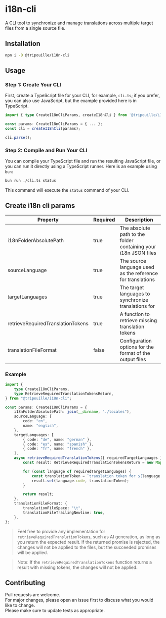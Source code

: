 # i18n-cli

A CLI tool to synchronize and manage translations across multiple target files from a single source file.

## Installation

```sh
npm i -D @tripouille/i18n-cli  
```

## Usage

### Step 1: Create Your CLI

First, create a TypeScript file for your CLI, for example, `cli.ts`; if you prefer, you can also use JavaScript, but the example provided here is in TypeScript.

```typescript
import { type CreateI18nCliParams, createI18nCli } from '@tripouille/i18n-cli'

const params: CreateI18nCliParams = { ... };
const cli = createI18nCli(params);

cli.parse();
```

### Step 2: Compile and Run Your CLI

You can compile your TypeScript file and run the resulting JavaScript file, or you can run it directly using a TypeScript runner. Here is an example using `bun`:

```sh
bun run ./cli.ts status
```

This command will execute the `status` command of your CLI.

## Create i18n cli params
| Property                          | Required | Description                                                     |
| --------------------------------- | -------- | --------------------------------------------------------------- |
| i18nFolderAbsolutePath            | true     | The absolute path to the folder containing your i18n JSON files |
| sourceLanguage                    | true     | The source language used as the reference for translations      |
| targetLanguages                   | true     | The target languages to synchronize translations for            |
| retrieveRequiredTranslationTokens | true     | A function to retrieve missing translation tokens               |
| translationFileFormat             | false    | Configuration options for the format of the output files        |

### Example

```typescript
import {
	type CreateI18nCliParams,
	type RetrieveRequiredTranslationTokensReturn,
} from "@tripouille/i18n-cli";

const params: CreateI18nCliParams = {
	i18nFolderAbsolutePath: join(__dirname, "./locales"),
	sourceLanguage: {
		code: "en",
		name: "english",
	},
	targetLanguages: [
		{ code: "de", name: "german" },
		{ code: "es", name: "spanish" },
		{ code: "fr", name: "french" },
	],
	async retrieveRequiredTranslationTokens({ requiredTargetLanguages }) {
		const result: RetrieveRequiredTranslationTokensReturn = new Map();

		for (const language of requiredTargetLanguages) {
			const translationToken = `translation token for ${language.code}`;
			result.set(language.code, translationToken);
		}

		return result;
	},
	translationFileFormat: {
		translationFileSpace: "\t",
		translationFileTrailingNewline: true,
	},
};
```

> Feel free to provide any implementation for `retrieveRequiredTranslationTokens`, such as AI generation, as long as you return the expected result. If the returned promise is rejected, the changes will not be applied to the files, but the succeeded promises will be applied.

> Note: If the `retrieveRequiredTranslationTokens` function returns a result with missing tokens, the changes will not be applied.

## Contributing

Pull requests are welcome.  
For major changes, please open an issue first to discuss what you would like to change.  
Please make sure to update tests as appropriate.
